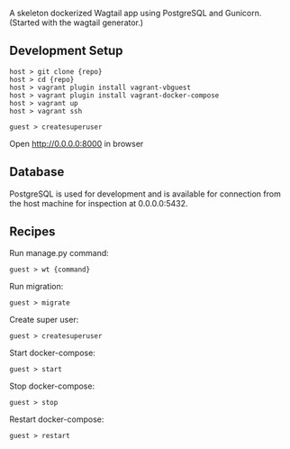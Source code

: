 A skeleton dockerized Wagtail app using PostgreSQL and Gunicorn.
(Started with the wagtail generator.)

## Development Setup

```
host > git clone {repo}
host > cd {repo}
host > vagrant plugin install vagrant-vbguest
host > vagrant plugin install vagrant-docker-compose
host > vagrant up
host > vagrant ssh

guest > createsuperuser
```

Open http://0.0.0.0:8000 in browser

## Database
PostgreSQL is used for development and is available for connection from the host machine for inspection at 0.0.0.0:5432.

## Recipes

Run manage.py command:
```
guest > wt {command}
```

Run migration:
```
guest > migrate
```

Create super user:
```
guest > createsuperuser
```

Start docker-compose:
```
guest > start
```

Stop docker-compose:
```
guest > stop
```

Restart docker-compose:
```
guest > restart
```

